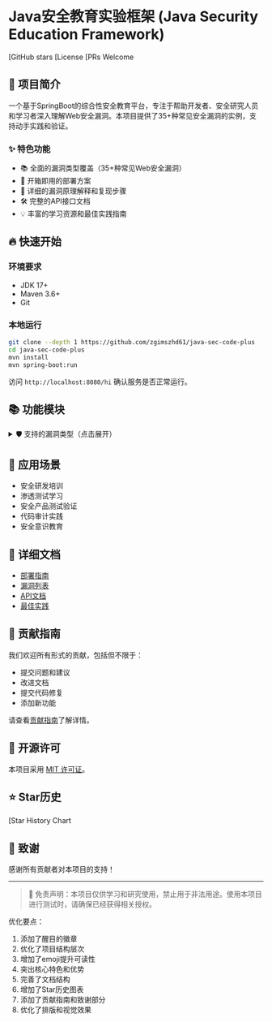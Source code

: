 # Java安全教育实验框架 (Java Security Education Framework)

[GitHub stars
[License
[PRs Welcome

## 🚀 项目简介

一个基于SpringBoot的综合性安全教育平台，专注于帮助开发者、安全研究人员和学习者深入理解Web安全漏洞。本项目提供了35+种常见安全漏洞的实例，支持动手实践和验证。

### ✨ 特色功能

- 📚 全面的漏洞类型覆盖（35+种常见Web安全漏洞）
- 🔧 开箱即用的部署方案
- 🎯 详细的漏洞原理解释和复现步骤
- 🛠 完整的API接口文档
- 💡 丰富的学习资源和最佳实践指南

## 🔥 快速开始

### 环境要求
- JDK 17+
- Maven 3.6+
- Git

### 本地运行
```bash
git clone --depth 1 https://github.com/zgimszhd61/java-sec-code-plus
cd java-sec-code-plus
mvn install
mvn spring-boot:run
```

访问 `http://localhost:8080/hi` 确认服务是否正常运行。

## 📚 功能模块

<details>
<summary>🛡️ 支持的漏洞类型（点击展开）</summary>

- **注入类漏洞**：SQL注入、命令注入、SPEL注入等
- **认证授权漏洞**：身份认证绕过、越权访问等
- **配置安全**：错误配置、默认密码等
- **更多详见完整文档...**
</details>

## 🎯 应用场景

- 安全研发培训
- 渗透测试学习
- 安全产品测试验证
- 代码审计实践
- 安全意识教育

## 📖 详细文档

- [部署指南](docs/deployment.md)
- [漏洞列表](docs/vulnerabilities.md)
- [API文档](docs/api.md)
- [最佳实践](docs/best-practices.md)

## 🤝 贡献指南

我们欢迎所有形式的贡献，包括但不限于：

- 提交问题和建议
- 改进文档
- 提交代码修复
- 添加新功能

请查看[贡献指南](CONTRIBUTING.md)了解详情。

## 📄 开源许可

本项目采用 [MIT 许可证](LICENSE)。

## ⭐ Star历史

[Star History Chart

## 🌟 致谢

感谢所有贡献者对本项目的支持！

---

> 🔔 免责声明：本项目仅供学习和研究使用，禁止用于非法用途。使用本项目进行测试时，请确保已经获得相关授权。

优化要点：
1. 添加了醒目的徽章
2. 优化了项目结构层次
3. 增加了emoji提升可读性
4. 突出核心特色和优势
5. 完善了文档结构
6. 增加了Star历史图表
7. 添加了贡献指南和致谢部分
8. 优化了排版和视觉效果
